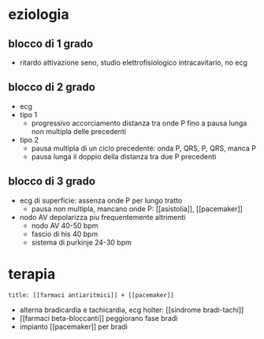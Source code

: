 # eziologia
## blocco di  1 grado
- ritardo attivazione seno, studio elettrofisiologico intracavitario, no ecg
## blocco di  2 grado
- ecg
- tipo 1
	- progressivo accorciamento distanza tra onde P fino a pausa lunga non multipla delle precedenti
- tipo 2
	- pausa multipla di un ciclo precedente: onda P, QRS, P, QRS, manca P
	- pausa lunga il doppio della distanza tra due P precedenti
## blocco di  3 grado
- ecg di superficie: assenza onde P per lungo tratto
	- pausa non multipla, mancano onde P: [[asistolia]], [[pacemaker]]
- nodo AV depolarizza piu frequentemente altrimenti
	- nodo AV 40-50 bpm
	- fascio di his 40 bpm
	- sistema di purkinje 24-30 bpm

# terapia
```ad-golden-standard
title: [[farmaci antiaritmici]] + [[pacemaker]]
```
- alterna bradicardia e tachicardia, ecg holter: [[sindrome bradi-tachi]]
- [[farmaci beta-bloccanti]] peggiorano fase bradi
- impianto [[pacemaker]] per bradi